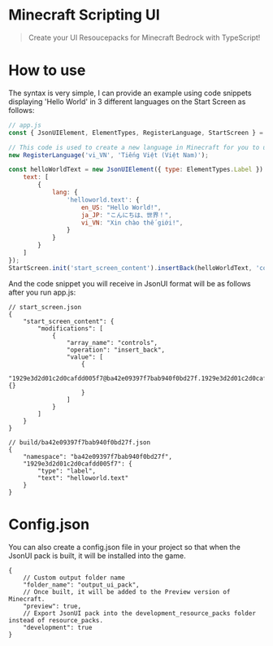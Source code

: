 # Minecraft Scripting UI

> Create your UI Resoucepacks for Minecraft Bedrock with TypeScript!

# How to use

The syntax is very simple, I can provide an example using code snippets displaying 'Hello World' in 3 different languages on the Start Screen as follows:
```javascript
// app.js
const { JsonUIElement, ElementTypes, RegisterLanguage, StartScreen } = require('jsonui-ts');

// This code is used to create a new language in Minecraft for you to use, language i used here is Vietnamese!
new RegisterLanguage('vi_VN', 'Tiếng Việt (Việt Nam)');

const helloWorldText = new JsonUIElement({ type: ElementTypes.Label }).setProperty({
    text: [
        {
            lang: {
                'helloworld.text': {
                    en_US: "Hello World!",
                    ja_JP: "こんにちは、世界！",
                    vi_VN: "Xin chào thế giới!",
                }
            }
        }
    ]
});
StartScreen.init('start_screen_content').insertBack(helloWorldText, 'controls');
```

And the code snippet you will receive in JsonUI format will be as follows after you run app.js:

```jsonc
// start_screen.json
{
    "start_screen_content": {
        "modifications": [
            {
                "array_name": "controls",
                "operation": "insert_back",
                "value": [
                    {
                        "1929e3d2d01c2d0cafdd005f7@ba42e09397f7bab940f0bd27f.1929e3d2d01c2d0cafdd005f7": {}
                    }
                ]
            }
        ]
    }
}
```
```jsonc
// build/ba42e09397f7bab940f0bd27f.json
{
    "namespace": "ba42e09397f7bab940f0bd27f",
    "1929e3d2d01c2d0cafdd005f7": {
        "type": "label",
        "text": "helloworld.text"
    }
}
```

# Config.json
You can also create a config.json file in your project so that when the JsonUI pack is built, it will be installed into the game.
```jsonc
{
    // Custom output folder name
    "folder_name": "output_ui_pack",
    // Once built, it will be added to the Preview version of Minecraft.
    "preview": true,
    // Export JsonUI pack into the development_resource_packs folder instead of resource_packs.
    "development": true
}
```